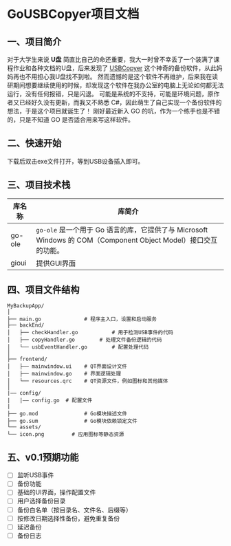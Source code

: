 # GoUSBCopyer项目文档

## 一、项目简介

对于大学生来说 **U盘** 简直比自己的命还重要，我大一时曾不幸丢了一个装满了课程作业和各种文档的U盘，后来发现了 [USBCopyer](https://github.com/kenvix/USBCopyer) 这个神奇的备份软件，从此妈妈再也不用担心我U盘找不到啦。 然而遗憾的是这个软件不再维护，后来我在读研期间想要继续使用的时候，却发现这个软件在我办公室的电脑上无论如何都无法运行，没有任何报错，只是闪退。 可能是系统的不支持，可能是环境问题，原作者又已经好久没有更新，而我又不熟悉 C#，因此萌生了自己实现一个备份软件的想法，于是这个项目就诞生了！ 刚好最近新入 GO 的坑，作为一个练手也是不错的，只是不知道 GO 是否适合用来写这样软件。

## 二、快速开始

下载后双击exe文件打开，等到USB设备插入即可。

## 三、项目技术栈

| 库名称    | 库简介                                                       |
|--------| ------------------------------------------------------------ |
| go-ole | `go-ole` 是一个用于 Go 语言的库，它提供了与 Microsoft Windows 的 COM（Component Object Model）接口交互的功能。 |
| gioui  | 提供GUI界面                                                  |

## 四、项目文件结构
```
MyBackupApp/
│
├── main.go              # 程序主入口，设置和启动服务
├── backEnd/
│   ├── checkHandler.go           # 用于检测USB事件的代码
│   ├── copyHandler.go        # 处理文件备份逻辑的代码
│   └── usbEventHandler.go        # 配置处理代码
│
├── frontend/
│   ├── mainwindow.ui    # QT界面设计文件
│   ├── mainwindow.go    # 界面逻辑处理
│   └── resources.qrc    # QT资源文件，例如图标和其他媒体
│
|—— config/
|   |—— config.go  # 配置文件 
|
├── go.mod               # Go模块描述文件
├── go.sum               # Go模块依赖锁定文件
└── assets/
└── icon.png         # 应用图标等静态资源
```
## 五、v0.1预期功能
- [ ] 监听USB事件
- [ ] 备份功能
- [ ] 基础的UI界面，操作配置文件
- [ ] 用户选择备份目录
- [ ] 备份白名单（按目录名、文件名、后缀等）
- [ ] 按修改日期选择性备份，避免重复备份
- [ ] 延迟备份
- [ ] 备份日志